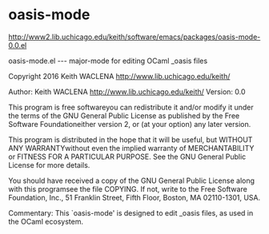 oasis-mode
==========

http://www2.lib.uchicago.edu/keith/software/emacs/packages/oasis-mode-0.0.el

oasis-mode.el --- major-mode for editing OCaml _oasis files

Copyright 2016 Keith WACLENA http://www.lib.uchicago.edu/keith/

Author: Keith WACLENA http://www.lib.uchicago.edu/keith/ Version: 0.0

This program is free softwareyou can redistribute it and/or modify it under the terms of the GNU General Public License as published by the Free Software Foundationeither version 2, or (at your option) any later version.

This program is distributed in the hope that it will be useful, but WITHOUT ANY WARRANTYwithout even the implied warranty of MERCHANTABILITY or FITNESS FOR A PARTICULAR PURPOSE. See the GNU General Public License for more details.

You should have received a copy of the GNU General Public License along with this programsee the file COPYING. If not, write to the Free Software Foundation, Inc., 51 Franklin Street, Fifth Floor, Boston, MA 02110-1301, USA.

Commentary: This `oasis-mode' is designed to edit _oasis files, as used in the OCaml ecosystem.
